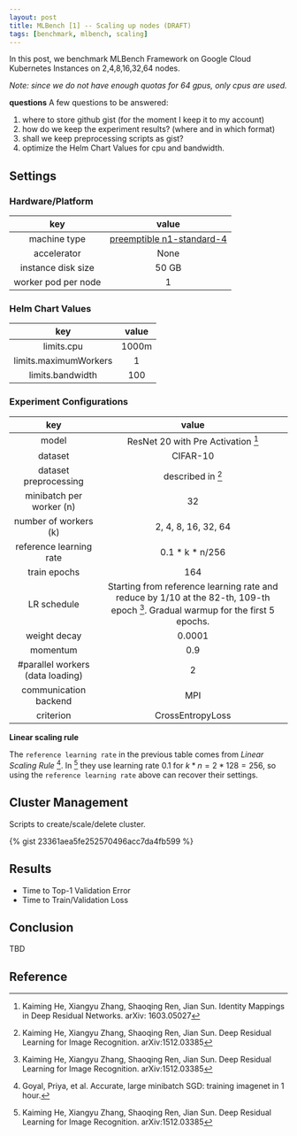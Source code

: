 ```yaml
---
layout: post
title: MLBench [1] -- Scaling up nodes (DRAFT)
tags: [benchmark, mlbench, scaling]
---
```


In this post, we benchmark MLBench Framework on Google Cloud Kubernetes Instances on 2,4,8,16,32,64 nodes.

_Note: since we do not have enough quotas for 64 gpus, only cpus are used._

**questions**
A few questions to be answered:
1. where to store github gist (for the moment I keep it to my account)
2. how do we keep the experiment results? (where and in which format)
3. shall we keep preprocessing scripts as gist?
4. optimize the Helm Chart Values for cpu and bandwidth.


## Settings
### Hardware/Platform

|key|value|
|:---:|:---:|
|machine type | [preemptible n1-standard-4](https://cloud.google.com/compute/pricing) |
|accelerator| None|
|instance disk size|  50 GB|
|worker pod per node| 1 |

### Helm Chart Values

|key|value|
|:---:|:---:|
|limits.cpu| 1000m|
|limits.maximumWorkers| 1|
|limits.bandwidth| 100|

### Experiment Configurations

|key | value |
|:----:|:----:|
|model | ResNet 20 with Pre Activation [^fnkaiming16identity]|
|dataset | CIFAR-10|
|dataset preprocessing| described in [^fnkaiming15deep]|
|minibatch per worker (n)| 32 |
|number of workers (k)| 2, 4, 8, 16, 32, 64 |
|reference learning rate | 0.1 * k * n/256|
|train epochs | 164 |
|LR schedule | Starting from reference learning rate and reduce by 1/10 at the 82-th, 109-th epoch [^fnkaiming15deep]. Gradual warmup for the first 5 epochs.|
|weight decay| 0.0001|
|momentum | 0.9|
|#parallel workers (data loading)| 2 |
|communication backend| MPI|
|criterion| CrossEntropyLoss|


**Linear scaling rule**

The `reference learning rate` in the previous table comes from *Linear Scaling Rule* [^goyal2017accurate]. In [^fnkaiming15deep] they use learning rate 0.1 for $k*n=2*128=256$, so using the `reference learning rate` above can recover their settings.


## Cluster Management
Scripts to create/scale/delete cluster.

{% gist 23361aea5fe252570496acc7da4fb599 %}

## Results
* Time to Top-1 Validation Error
* Time to Train/Validation Loss

## Conclusion
TBD

## Reference
[^fnkaiming15deep]: Kaiming He, Xiangyu Zhang, Shaoqing Ren, Jian Sun. Deep Residual Learning for Image Recognition. arXiv:1512.03385
[^fnkaiming16identity]: Kaiming He, Xiangyu Zhang, Shaoqing Ren, Jian Sun. Identity Mappings in Deep Residual Networks. arXiv: 1603.05027
[^goyal2017accurate]: Goyal, Priya, et al. Accurate, large minibatch SGD: training imagenet in 1 hour.
